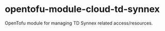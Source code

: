 # opentofu-module-cloud-td-synnex

OpenTofu module for managing TD Synnex related access/resources.




